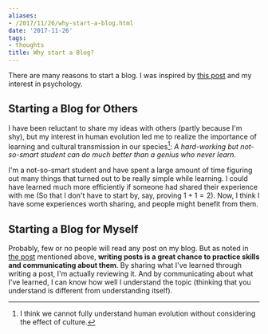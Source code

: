 ```yaml
---
aliases:
- /2017/11/26/why-start-a-blog.html
date: '2017-11-26'
tags:
- thoughts
title: Why start a Blog?
---
```



There are many reasons to start a blog. I was inspired by [this post](http://varianceexplained.org/r/start-blog/) and my interest in psychology.
 

## Starting a Blog for Others
I have been reluctant to share my ideas with others (partly because I'm shy), but my interest in human evolution led me to realize the importance of learning and cultural transmission in our species[^1]: *A hard-working but not-so-smart student can do much better than a genius who never learn.* 

I'm a not-so-smart student and have spent a large amount of time figuring out many things that turned out to be really simple while learning. I could have learned much more efficiently if someone had shared their experience with me (So that I don't have to start by, say, proving $1+1=2$). Now, I think I have some experiences worth sharing, and people might benefit from them.

## Starting a Blog for Myself

Probably, few or no people will read any post on my blog. But as noted in [the post](https://www.r-bloggers.com/advice-to-aspiring-data-scientists-start-a-blog/) mentioned above, **writing posts is a great chance to practice skills and communicating about them**. By sharing what I've learned through writing a post, I'm actually reviewing it. And by communicating about what I've learned, I can know how well I understand the topic (thinking that you understand is different from understanding itself).


[^1]: I think we cannot fully understand human evolution without considering the effect of culture.
